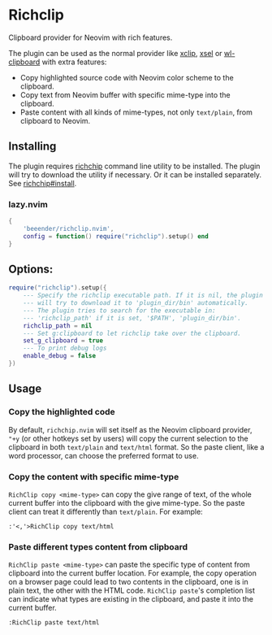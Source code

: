 # Richclip

Clipboard provider for Neovim with rich features.

The plugin can be used as the normal provider like [xclip](https://github.com/astrand/xclip),
[xsel](https://github.com/astrand/xclip) or [wl-clipboard](https://github.com/bugaevc/wl-clipboard)
with extra features:

- Copy highlighted source code with Neovim color scheme to the clipboard.
- Copy text from Neovim buffer with specific mime-type into the clipboard.
- Paste content with all kinds of mime-types, not only `text/plain`, from
  clipboard to Neovim.

## Installing

The plugin requires [richchip](https://github.com/beeender/richclip) command
line utility to be installed. The plugin will try to download the utility if
necessary. Or it can be installed separately.
See [richchip#install](https://github.com/beeender/richclip?tab=readme-ov-file#installing).

### lazy.nvim

```lua
{
    'beeender/richclip.nvim',
    config = function() require("richclip").setup() end
}
```

## Options:

```lua
require("richclip").setup({
    --- Specify the richclip executable path. If it is nil, the plugin
    --- will try to download it to 'plugin_dir/bin' automatically.
    --- The plugin tries to search for the executable in:
    --- 'richclip_path' if it is set, '$PATH', 'plugin_dir/bin'.
    richclip_path = nil
    --- Set g:clipboard to let richclip take over the clipboard.
    set_g_clipboard = true
    --- To print debug logs
    enable_debug = false
})
```

## Usage

### Copy the highlighted code

By default, `richchip.nvim` will set itself as the Neovim clipboard provider,
`"+y` (or other hotkeys set by users) will copy the current selection to the
clipboard in both `text/plain` and `text/html` format. So the paste client, like
a word processor, can choose the preferred format to use.

### Copy the content with specific mime-type

`RichClip copy <mime-type>` can copy the give range of text, of the whole
current buffer into the clipboard with the give mime-type. So the paste client
can treat it differently than `text/plain`. For example:

```
:'<,'>RichClip copy text/html
```

### Paste different types content from clipboard

`RichClip paste <mime-type>` can paste the specific type of content from
clipboard into the current buffer location. For example, the copy operation on a
browser page could lead to two contents in the clipboard, one is in plain text,
the other with the HTML code. `RichClip paste`'s completion list can indicate
what types are existing in the clipboard, and paste it into the current buffer.

```
:RichClip paste text/html
```
